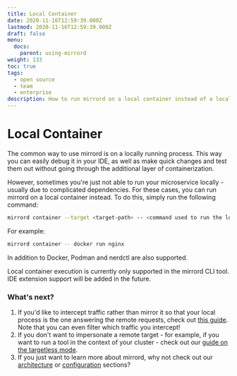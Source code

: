```yaml
---
title: Local Container
date: 2020-11-16T12:59:39.000Z
lastmod: 2020-11-16T12:59:39.000Z
draft: false
menu:
  docs:
    parent: using-mirrord
weight: 133
toc: true
tags:
  - open source
  - team
  - enterprise
description: How to run mirrord on a local container instead of a local process
---
```


# Local Container

The common way to use mirrord is on a locally running process. This way you can easily debug it in your IDE, as well as make quick changes and test them out without going through the additional layer of containerization.

However, sometimes you're just not able to run your microservice locally - usually due to complicated dependencies. For these cases, you can run mirrord on a local container instead. To do this, simply run the following command:

```bash
mirrord container --target <target-path> -- <command used to run the local container>
```

For example:

```bash
mirrord container -- docker run nginx
```

In addition to Docker, Podman and nerdctl are also supported.

Local container execution is currently only supported in the mirrord CLI tool. IDE extension support will be added in the future.

### What's next?

1. If you'd like to intercept traffic rather than mirror it so that your local process is the one answering the remote requests, check out [this guide](steal.md). Note that you can even filter which traffic you intercept!
2. If you don't want to impersonate a remote target - for example, if you want to run a tool in the context of your cluster - check out our [guide on the targetless mode](targetless.md).
3. If you just want to learn more about mirrord, why not check out our [architecture](../reference/architecture.md) or [configuration](https://app.gitbook.com/s/Z7vBpFMZTH8vUGJBGRZ4/) sections?
